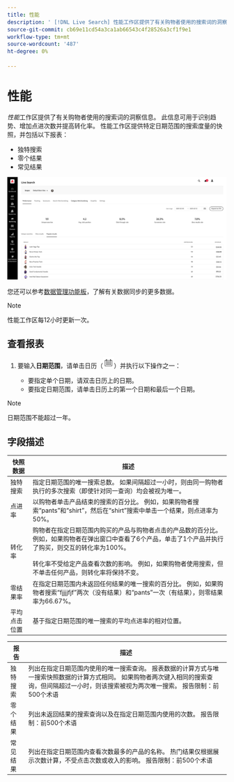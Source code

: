 ```yaml
---
title: 性能
description: ' [!DNL Live Search] 性能工作区提供了有关购物者使用的搜索词的洞察信息。'
source-git-commit: cb69e11cd54a3ca1ab66543c4f28526a3cf1f9e1
workflow-type: tm+mt
source-wordcount: '487'
ht-degree: 0%

---
```


# 性能

*性能*&#x200B;工作区提供了有关购物者使用的搜索词的洞察信息。 此信息可用于识别趋势、增加点进次数并提高转化率。 性能工作区提供特定日期范围的搜索度量的快照，并包括以下报表：

* 独特搜索
* 零个结果
* 常见结果

![性能](assets/performance-unique-searches.png)

您还可以参考[数据管理功能板](https://experienceleague.adobe.com/docs/commerce-admin/systems/data-transfer/data-dashboard.html)，了解有关数据同步的更多数据。

>[!NOTE]
>
>性能工作区每12小时更新一次。

## 查看报表

1. 要输入&#x200B;**日期范围**，请单击日历（![日历](assets/btn-calendar.png)）并执行以下操作之一：

   * 要指定单个日期，请双击日历上的日期。
   * 要指定日期范围，请单击日历上的第一个日期和最后一个日期。

>[!NOTE]
>
>日期范围不能超过一年。

## 字段描述

| 快照数据 | 描述 |
|--- |--- |
| 独特搜索 | 指定日期范围的唯一搜索总数。 如果间隔超过一小时，则由同一购物者执行的多次搜索（即使针对同一查询）均会被视为唯一。 |
| 点进率 | 以购物者单击产品结束的搜索的百分比。 例如，如果购物者搜索“pants”和“shirt”，然后在“shirt”搜索中单击一个结果，则点进率为50%。 |
| 转化率 | 购物者在指定日期范围内购买的产品与购物者点击的产品数的百分比。 例如，如果购物者在弹出窗口中查看了6个产品，单击了1个产品并执行了购买，则交互的转化率为100%。 <br /><br />转化率不受给定产品查看次数的影响。 例如，如果购物者使用搜索，但不单击任何产品，则转化率将保持不变。 |
| 零结果率 | 在指定日期范围内未返回任何结果的唯一搜索的百分比。 例如，如果购物者搜索“fjjjjfjf”两次（没有结果）和“pants”一次（有结果），则零结果率为66.67%。 |
| 平均 点击位置 | 基于指定日期范围的唯一搜索的平均点进率的相对位置。 |

| 报告 | 描述 |
|--- |--- |
| 独特搜索 | 列出在指定日期范围内使用的唯一搜索查询。 报表数据的计算方式与唯一搜索快照数据的计算方式相同。 如果购物者两次键入相同的搜索查询，但间隔超过一小时，则该搜索被视为两次唯一搜索。 报告限制：前500个术语 |
| 零个结果 | 列出未返回结果的搜索查询以及在指定日期范围内使用的次数。 报告限制：前500个术语 |
| 常见结果 | 列出在指定日期范围内查看次数最多的产品的名称。 热门结果仅根据展示次数计算，不受点击次数或收入的影响。 报告限制：前500个术语 |
